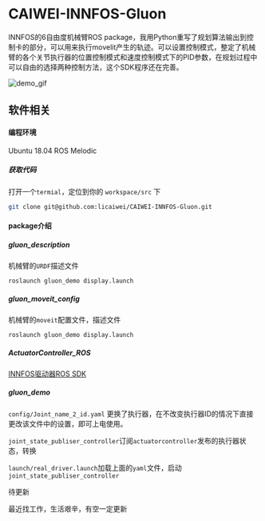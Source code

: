 # CAIWEI-INNFOS-Gluon
INNFOS的6自由度机械臂ROS package，我用Python重写了规划算法输出到控制卡的部分，可以用来执行movelit产生的轨迹。可以设置控制模式，整定了机械臂的各个关节执行器的位置控制模式和速度控制模式下的PID参数，在规划过程中可以自由的选择两种控制方法，这个SDK程序还在完善。

![demo_gif](https://github.com/licaiwei/CAIWEI-INNFOS-Gluon/blob/main/assets/demo_gif.gif)


## 软件相关

#### 编程环境 

Ubuntu 18.04 ROS Melodic

##### 获取代码

打开一个`termial`，定位到你的 `workspace/src` 下

```bash
git clone git@github.com:licaiwei/CAIWEI-INNFOS-Gluon.git
```

#### package介绍

##### gluon_description

机械臂的`URDF`描述文件

```bsah
roslaunch gluon_demo display.launch 
```

##### gluon_moveit_config

机械臂的`moveit`配置文件，描述文件

```BASJ
roslaunch gluon_demo display.launch 
```

##### ActuatorController_ROS

[INNFOS驱动器ROS SDK](https://github.com/mintasca/ActuatorController_ROS.git)

##### gluon_demo

`config/Joint_name_2_id.yaml` 更换了执行器，在不改变执行器ID的情况下直接更改该文件中的设置，即可上电使用。

`joint_state_publiser_controller`订阅`actuatorcontroller`发布的执行器状态，转换

`launch/real_driver.launch`加载上面的`yaml`文件，启动`joint_state_publiser_controller`

待更新

最近找工作，生活艰辛，有空一定更新
